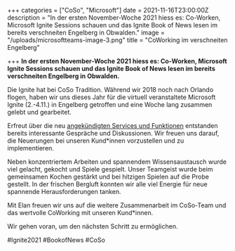 +++
categories = ["CoSo", "Microsoft"]
date = 2021-11-16T23:00:00Z
description = "In der ersten November-Woche 2021 hiess es: Co-Worken, Microsoft Ignite Sessions schauen und das Ignite Book of News lesen im bereits verschneiten Engelberg in Obwalden."
image = "/uploads/microsoftteams-image-3.png"
title = "CoWorking im verschneiten Engelberg"

+++
**In der ersten November-Woche 2021 hiess es: Co-Worken, Microsoft Ignite Sessions schauen und das Ignite Book of News lesen im bereits verschneiten Engelberg in Obwalden.**

Die Ignite hat bei CoSo Tradition. Während wir 2018 noch nach Orlando flogen, haben wir uns dieses Jahr für die virtuell veranstaltete Microsoft Ignite (2.-4.11.) in Engelberg getroffen und eine Woche lang zusammen gelebt und gearbeitet.

Erfreut über die neu [angekündigten Services und Funktionen](https://news.microsoft.com/ignite-november-2021-book-of-news/) entstanden bereits interessante Gespräche und Diskussionen. Wir freuen uns darauf, die Neuerungen bei unseren Kund*innen vorzustellen und zu implementieren.

Neben konzentriertem Arbeiten und spannendem Wissensaustausch wurde viel gelacht, gekocht und Spiele gespielt. Unser Teamgeist wurde beim gemeinsamen Kochen gestärkt und bei hitzigen Spielen auf die Probe gestellt. In der frischen Bergluft konnten wir alle viel Energie für neue spannende Herausforderungen tanken.

Mit Elan freuen wir uns auf die weitere Zusammenarbeit im CoSo-Team und das wertvolle CoWorking mit unseren Kund*innen.

Wir gehen voran, um den nächsten Schritt zu ermöglichen.

\#Ignite2021 #BookofNews #CoSo
